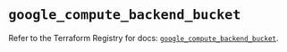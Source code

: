 # `google_compute_backend_bucket`

Refer to the Terraform Registry for docs: [`google_compute_backend_bucket`](https://registry.terraform.io/providers/hashicorp/google/5.23.0/docs/resources/compute_backend_bucket).

